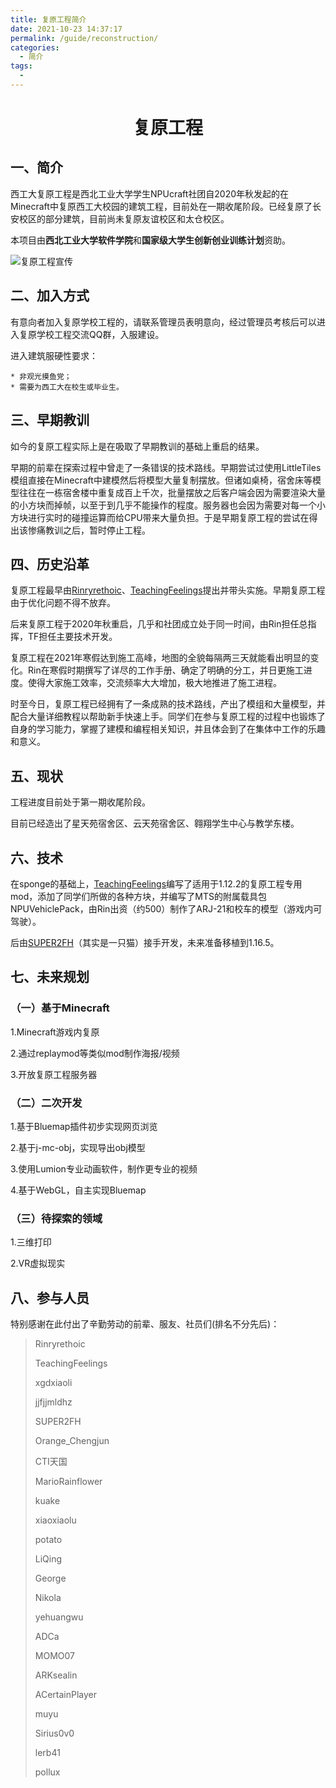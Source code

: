 ```yaml
---
title: 复原工程简介
date: 2021-10-23 14:37:17
permalink: /guide/reconstruction/
categories:
  - 简介 
tags:
  - 
---
```


<div align="center">
    
# 复原工程

</div>

## 一、简介

西工大复原工程是西北工业大学学生NPUcraft社团自2020年秋发起的在Minecraft中复原西工大校园的建筑工程，目前处在一期收尾阶段。已经复原了长安校区的部分建筑，目前尚未复原友谊校区和太仓校区。

本项目由**西北工业大学软件学院**和**国家级大学生创新创业训练计划**资助。

![复原工程宣传](https://npucraft-1304448012.cos.ap-nanjing.myqcloud.com/img/202110212214714.png)

## 二、加入方式

有意向者加入复原学校工程的，请联系管理员表明意向，经过管理员考核后可以进入复原学校工程交流QQ群，入服建设。

进入建筑服硬性要求：

	* 非观光摸鱼党；
	* 需要为西工大在校生或毕业生。

## 三、早期教训

如今的复原工程实际上是在吸取了早期教训的基础上重启的结果。

早期的前辈在探索过程中曾走了一条错误的技术路线。早期尝试过使用LittleTiles模组直接在Minecraft中建模然后将模型大量复制摆放。但诸如桌椅，宿舍床等模型往往在一栋宿舍楼中重复成百上千次，批量摆放之后客户端会因为需要渲染大量的小方块而掉帧，以至于到几乎不能操作的程度。服务器也会因为需要对每一个小方块进行实时的碰撞运算而给CPU带来大量负担。于是早期复原工程的尝试在得出该惨痛教训之后，暂时停止工程。

## 四、历史沿革

复原工程最早由[Rinryrethoic]()、[TeachingFeelings]()提出并带头实施。早期复原工程由于优化问题不得不放弃。

后来复原工程于2020年秋重启，几乎和社团成立处于同一时间，由Rin担任总指挥，TF担任主要技术开发。

复原工程在2021年寒假达到施工高峰，地图的全貌每隔两三天就能看出明显的变化。Rin在寒假时期撰写了详尽的工作手册、确定了明确的分工，并日更施工进度。使得大家施工效率，交流频率大大增加，极大地推进了施工进程。

时至今日，复原工程已经拥有了一条成熟的技术路线，产出了模组和大量模型，并配合大量详细教程以帮助新手快速上手。同学们在参与复原工程的过程中也锻炼了自身的学习能力，掌握了建模和编程相关知识，并且体会到了在集体中工作的乐趣和意义。

## 五、现状

工程进度目前处于第一期收尾阶段。

目前已经造出了星天苑宿舍区、云天苑宿舍区、翱翔学生中心与教学东楼。

## 六、技术
在sponge的基础上，[TeachingFeelings]()编写了适用于1.12.2的复原工程专用mod，添加了同学们所做的各种方块，并编写了MTS的附属载具包NPUVehiclePack，由Rin出资（约500）制作了ARJ-21和校车的模型（游戏内可驾驶）。

后由[SUPER2FH]()（其实是一只猫）接手开发，未来准备移植到1.16.5。

## 七、未来规划

### （一）基于Minecraft

1.Minecraft游戏内复原

2.通过replaymod等类似mod制作海报/视频

3.开放复原工程服务器

### （二）二次开发

1.基于Bluemap插件初步实现网页浏览

2.基于j-mc-obj，实现导出obj模型

3.使用Lumion专业动画软件，制作更专业的视频

4.基于WebGL，自主实现Bluemap

### （三）待探索的领域

1.三维打印

2.VR虚拟现实

## 八、参与人员

特别感谢在此付出了辛勤劳动的前辈、服友、社员们(排名不分先后)：

> Rinryrethoic
>
> TeachingFeelings
>
> xgdxiaoli
>
> jjfjjmldhz
>
> SUPER2FH
>
> Orange_Chengjun
>
> CTI天国
>
> MarioRainflower
>
> kuake
>
> xiaoxiaolu
>
> potato
>
> LiQing
>
> George
>
> Nikola
>
> yehuangwu
>
> ADCa
>
> MOMO07
>
> ARKsealin
>
> ACertainPlayer
>
> muyu
>
> Sirius0v0
>
> lerb41
>
> pollux